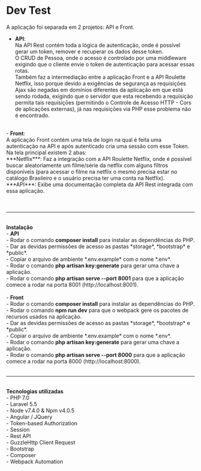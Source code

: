 
# Dev Test

A aplicação foi separada em 2 projetos: API e Front. <br/>
 - <b>API</b>: <br/> 
Na API Rest contém toda a lógica de autenticação, onde é possível gerar um token, remover e recuperar os dados
desse token. <br />
O CRUD de Pessoa, onde o acesso é controlado por uma middleware exigindo que o cliente envie o token
de autenticação para acessar essas rotas. <br />
Também faz a intermediação entre a aplicação Front e a API Roulette Netflix, isso porque devido a exigências
de segurança as requisiçōes Ajax são negadas em domínios diferentes da aplicação em que está sendo rodada, exigindo
que o servidor que esta recebendo a requisição permita tais requisiçōes (permitindo o Controle de Acesso HTTP - Cors
de aplicaçōes externas), já nas requisiçōes via PHP esse problema não é encontrado. <br />
<br />
 - <b>Front</b>: <br/> 
A aplicação Front contém uma tela de login na qual é feita uma autenticação na API e após autenticado cria uma sessão com esse Token. <br />
Na tela principal existem 2 abas: <br />
***Netflix***: Faz a integração com a API Roulette Netflix, onde é possível buscar aleatoriamente um filme/série da netflix com alguns filtros disponíveis (para acessar o filme na netflix o mesmo precisa estar no catálogo Brasileiro e o usuário precisa ter uma conta na Netflix). <br />
***API***: Exibe uma documentação completa da API Rest integrada com essa aplicação. <br >
<br />
<br />

--------------------------------------------------
<br />
<b>Instalação</b> <br />
- <b>API</b> <br />
- Rodar o comando <b>composer install</b> para instalar as dependências do PHP. <br />
- Dar as devidas permissōes de acesso as pastas *storage*, *bootstrap* e *public*. <br />
- Copiar o arquivo de ambiente *.env.example* com o nome *.env*. <br />
- Rodar o comando <b>php artisan key:generate</b> para gerar uma chave a aplicação. <br />
- Rodar o comando <b>php artisan serve --port 8001</b> para que a aplicação comece a rodar na porta 8001 (http://localhost:8001). <br />
<br />
- <b>Front</b> <br />
- Rodar o comando <b>composer install</b> para instalar as dependências do PHP. <br />
- Rodar o comando <b>npm run dev</b> para que o webpack gere os pacotes de recursos usados na aplicação. <br />
- Dar as devidas permissōes de acesso as pastas *storage*, *bootstrap* e *public*. <br />
- Copiar o arquivo de ambiente *.env.example* com o nome *.env*. <br />
- Rodar o comando <b>php artisan key:generate</b> para gerar uma chave a aplicação. <br />
- Rodar o comando <b>php artisan serve --port 8000</b> para que a aplicação comece a rodar na porta 8000 (http://localhost:8000). <br />
<br />

--------------------------------------------------
<br />
<b>Tecnologias utilizadas</b> <br />
- PHP 7.0 <br />
- Laravel 5.5 <br />
- Node v7.4.0 & Npm v4.0.5 <br />
- Angular / JQuery <br />
- Token-based Authorization <br />
- Session <br />
- Rest API <br />
- GuzzleHttp Client Request <br />
- Bootstrap <br />
- Composer <br />
- Webpack Automation